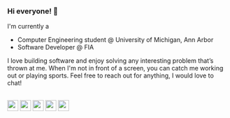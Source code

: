 ### Hi everyone! 👋

I'm currently a 
* Computer Engineering student @ University of Michigan, Ann Arbor
* Software Developer @ FIA
<p></p>
I love building software and enjoy solving any interesting problem that’s thrown at me. When I'm not in front of a screen, you can catch me working out or playing sports. Feel free to reach out for anything, I would love to chat!


<p>
<br/>
<a target="_blank" href="https://www.linkedin.com/in/dev-moolagani/"><img src="https://img.shields.io/badge/linkedin-%230077B5.svg?&style=for-the-badge&logo=linkedin&logoColor=white" height=25></a> 
<a target="_blank" href="https://dev.to/srmoola"><img src="https://img.shields.io/badge/dev.to-%231DA1F2.svg?&style=for-the-badge&logo=dev.to&logoColor=white&color=black" height=25></a> 
<a target="_blank" href="https://www.youtube.com/@satyadevmoolagani/featured"><img src="https://img.shields.io/badge/YouTube-%23E4405F.svg?&style=for-the-badge&logo=youtube&logoColor=white&color=red" height=25></a> 
<a target="_blank" href="https://www.satyadevmoolagani.com/"><img src="https://img.shields.io/badge/My%20Website-%23E4405F.svg?&style=for-the-badge&logo=home&logoColor=black&color=white" height=25></a> 
<a target="_blank" href="mailto:smoolagani.dev@gmail.com"><img src="https://img.shields.io/badge/Email-%23E4405F.svg?&style=for-the-badge&logo=gmail&logoColor=white&color=darkgreen" height=25></a> 
</p>

<!--
**srmoola/srmoola** is a ✨ _special_ ✨ repository because its `README.md` (this file) appears on your GitHub profile.

Here are some ideas to get you started:

- 🔭 I’m currently working on ...
- 🌱 I’m currently learning ...
- 👯 I’m looking to collaborate on ...
- 🤔 I’m looking for help with ...
- 💬 Ask me about ...
- 📫 How to reach me: ...
- 😄 Pronouns: ...
- ⚡ Fun fact: ...
-->
